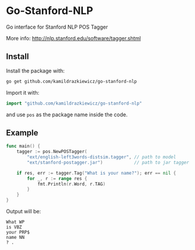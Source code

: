 # Go-Stanford-NLP

Go interface for Stanford NLP POS Tagger

More info: http://nlp.stanford.edu/software/tagger.shtml


## Install

Install the package with:

```bash
go get github.com/kamildrazkiewicz/go-stanford-nlp
```

Import it with:

```go
import "github.com/kamildrazkiewicz/go-stanford-nlp"
```

and use `pos` as the package name inside the code.

## Example

```go
func main() {
	tagger := pos.NewPOSTagger(
		"ext/english-left3words-distsim.tagger", // path to model
		"ext/stanford-postagger.jar")            // path to jar tagger file

	if res, err := tagger.Tag("What is your name?"); err == nil {
		for _, r := range res {
			fmt.Println(r.Word, r.TAG)
		}
	}
}
```

Output will be:
```
What WP
is VBZ
your PRP$
name NN
? .
```